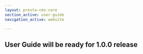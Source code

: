 ```yaml
---
layout: presta-cms-core
section_active: user-guide
navigation_active: website

---
```


## User Guide will be ready for 1.0.0 release

